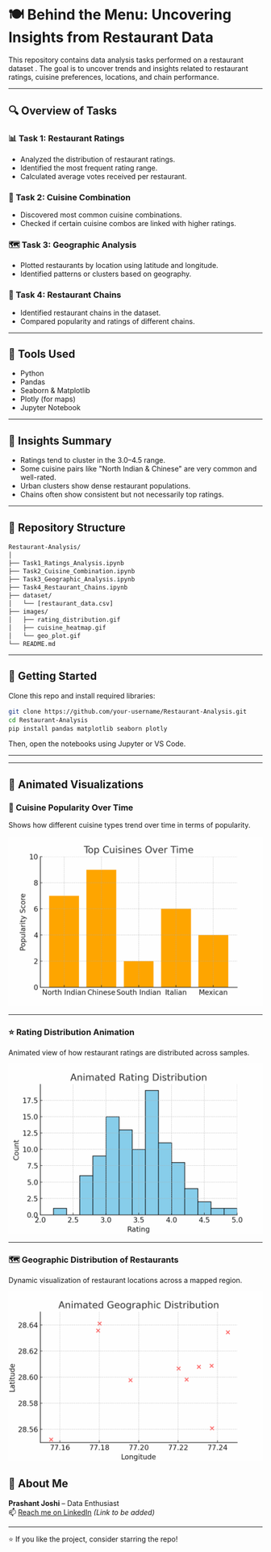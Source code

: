 
# 🍽️ Behind the Menu: Uncovering Insights from Restaurant Data

This repository contains data analysis tasks performed on a restaurant dataset . The goal is to uncover trends and insights related to restaurant ratings, cuisine preferences, locations, and chain performance.

---

## 🔍 Overview of Tasks

### 📊 Task 1: Restaurant Ratings
- Analyzed the distribution of restaurant ratings.
- Identified the most frequent rating range.
- Calculated average votes received per restaurant.

### 🍱 Task 2: Cuisine Combination
- Discovered most common cuisine combinations.
- Checked if certain cuisine combos are linked with higher ratings.

### 🗺️ Task 3: Geographic Analysis
- Plotted restaurants by location using latitude and longitude.
- Identified patterns or clusters based on geography.

### 🏪 Task 4: Restaurant Chains
- Identified restaurant chains in the dataset.
- Compared popularity and ratings of different chains.

---

## 🧰 Tools Used

- Python
- Pandas
- Seaborn & Matplotlib
- Plotly (for maps)
- Jupyter Notebook

---

## 📌 Insights Summary

- Ratings tend to cluster in the 3.0–4.5 range.
- Some cuisine pairs like "North Indian & Chinese" are very common and well-rated.
- Urban clusters show dense restaurant populations.
- Chains often show consistent but not necessarily top ratings.

---

## 📁 Repository Structure

```
Restaurant-Analysis/
│
├── Task1_Ratings_Analysis.ipynb
├── Task2_Cuisine_Combination.ipynb
├── Task3_Geographic_Analysis.ipynb
├── Task4_Restaurant_Chains.ipynb
├── dataset/
│   └── [restaurant_data.csv]
├── images/
│   ├── rating_distribution.gif
│   ├── cuisine_heatmap.gif
│   └── geo_plot.gif
└── README.md
```

---

## 🚀 Getting Started

Clone this repo and install required libraries:

```bash
git clone https://github.com/your-username/Restaurant-Analysis.git
cd Restaurant-Analysis
pip install pandas matplotlib seaborn plotly
```

Then, open the notebooks using Jupyter or VS Code.

---
---

## 🔄 Animated Visualizations

### 🍛 Cuisine Popularity Over Time
Shows how different cuisine types trend over time in terms of popularity.

![Cuisine Trends](images/cuisine_trends.gif)

---

### ⭐ Rating Distribution Animation
Animated view of how restaurant ratings are distributed across samples.

![Rating Distribution](images/rating_distribution.gif)

---

### 🗺️ Geographic Distribution of Restaurants
Dynamic visualization of restaurant locations across a mapped region.

![Geo Distribution](images/geo_distribution.gif)

## 🙋 About Me

**Prashant Joshi** – Data Enthusiast  
📫 [Reach me on LinkedIn](https://www.linkedin.com/in/prashantjoshi2220) *(Link to be added)*

---

⭐ If you like the project, consider starring the repo!

